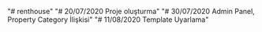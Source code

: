 "# renthouse" 
"# 20/07/2020 Proje oluşturma" 
"# 30/07/2020 Admin Panel, Property Category İlişkisi"
"# 11/08/2020 Template Uyarlama"
